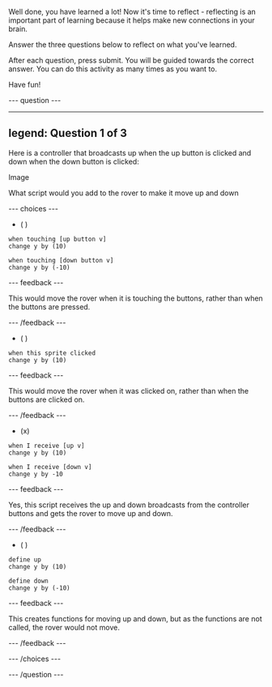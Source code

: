 
Well done, you have learned a lot! Now it's time to reflect - reflecting is an important part of learning because it helps make new connections in your brain.

Answer the three questions below to reflect on what you've learned.

After each question, press submit. You will be guided towards the correct answer. You can do this activity as many times as you want to.

Have fun!


--- question ---

---
legend: Question 1 of 3
---

Here is a controller that broadcasts up when the up button is clicked and down when the down button is clicked:

Image

What script would you add to the rover to make it move up and down

--- choices ---

- ( ) 

```block3
when touching [up button v]
change y by (10)

when touching [down button v]
change y by (-10)

```


  --- feedback ---

  This would move the rover when it is touching the buttons, rather than when the buttons are pressed.

  --- /feedback ---

- ( )

```blocks3
when this sprite clicked
change y by (10)
```

--- feedback ---

  This would move the rover when it was clicked on, rather than when the buttons are clicked on.

  --- /feedback ---

- (x)

```block3
when I receive [up v]
change y by (10)

when I receive [down v]
change y by -10

``` 

  --- feedback ---

  Yes, this script receives the up and down broadcasts from the controller buttons and gets the rover to move up and down.

  --- /feedback ---

- ( ) 

```block3
define up
change y by (10)

define down
change y by (-10)

```


  --- feedback ---

  This creates functions for moving up and down, but as the functions are not called, the rover would not move.

  --- /feedback ---

--- /choices ---

--- /question ---
